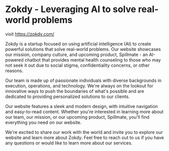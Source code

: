 # Zokdy - Leveraging AI to solve real-world problems

visit https://zokdy.com/

Zokdy is a startup focused on using artificial intelligence (AI) to create powerful solutions that solve real-world problems. Our website showcases our mission, company culture, and upcoming product, Spillmate - an AI-powered chatbot that provides mental health counseling to those who may not seek it out due to social stigma, confidentiality concerns, or other reasons.

Our team is made up of passionate individuals with diverse backgrounds in execution, operations, and technology. We're always on the lookout for innovative ways to push the boundaries of what's possible and are dedicated to providing personalized solutions to our clients.

Our website features a sleek and modern design, with intuitive navigation and easy-to-read content. Whether you're interested in learning more about our team, our mission, or our upcoming product, Spillmate, you'll find everything you need on our website.

We're excited to share our work with the world and invite you to explore our website and learn more about Zokdy. Feel free to reach out to us if you have any questions or would like to learn more about our services.
